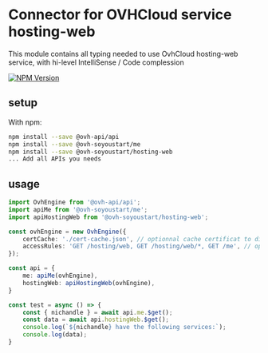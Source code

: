 # Connector for OVHCloud service hosting-web

This module contains all typing needed to use OvhCloud hosting-web service, with hi-level IntelliSense / Code complession

[![NPM Version](https://img.shields.io/npm/v/@ovh-soyoustart/hosting-web.svg?style=flat)](https://www.npmjs.org/package/@ovh-soyoustart/hosting-web)

## setup

With npm:
````bash
npm install --save @ovh-api/api
npm install --save @ovh-soyoustart/me
npm install --save @ovh-soyoustart/hosting-web
... Add all APIs you needs
````

## usage

````typescript
import OvhEngine from '@ovh-api/api';
import apiMe from '@ovh-soyoustart/me';
import apiHostingWeb from '@ovh-soyoustart/hosting-web';

const ovhEngine = new OvhEngine({ 
    certCache: './cert-cache.json', // optionnal cache certificat to disk
    accessRules: 'GET /hosting/web, GET /hosting/web/*, GET /me', // optionnal limit the requested privileges.
});

const api = {
    me: apiMe(ovhEngine),
    hostingWeb: apiHostingWeb(ovhEngine),
}

const test = async () => {
    const { nichandle } = await api.me.$get();
    const data = await api.hostingWeb.$get();
    console.log(`${nichandle} have the following services:`);
    console.log(data);
}

````